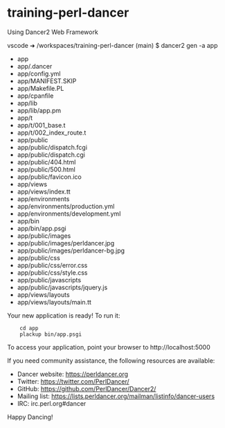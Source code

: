 # training-perl-dancer
Using Dancer2 Web Framework

vscode ➜ /workspaces/training-perl-dancer (main) $ dancer2 gen -a app

+ app
+ app/.dancer
+ app/config.yml
+ app/MANIFEST.SKIP
+ app/Makefile.PL
+ app/cpanfile
+ app/lib
+ app/lib/app.pm
+ app/t
+ app/t/001_base.t
+ app/t/002_index_route.t
+ app/public
+ app/public/dispatch.fcgi
+ app/public/dispatch.cgi
+ app/public/404.html
+ app/public/500.html
+ app/public/favicon.ico
+ app/views
+ app/views/index.tt
+ app/environments
+ app/environments/production.yml
+ app/environments/development.yml
+ app/bin
+ app/bin/app.psgi
+ app/public/images
+ app/public/images/perldancer.jpg
+ app/public/images/perldancer-bg.jpg
+ app/public/css
+ app/public/css/error.css
+ app/public/css/style.css
+ app/public/javascripts
+ app/public/javascripts/jquery.js
+ app/views/layouts
+ app/views/layouts/main.tt

Your new application is ready! To run it:

        cd app
        plackup bin/app.psgi

To access your application, point your browser to http://localhost:5000

If you need community assistance, the following resources are available:
- Dancer website: https://perldancer.org
- Twitter: https://twitter.com/PerlDancer/
- GitHub: https://github.com/PerlDancer/Dancer2/
- Mailing list: https://lists.perldancer.org/mailman/listinfo/dancer-users
- IRC: irc.perl.org#dancer

Happy Dancing!
